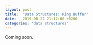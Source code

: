 ```yaml
---
layout: post
title:  "Data Structures: Ring Buffer"
date:   2019-08-22 21:12:00 +0200
categories: 'data structures'
---
```


Coming soon.
